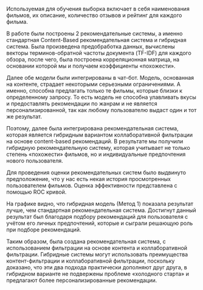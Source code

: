 Используемая для обучения выборка включает в себя наименования фильмов, их описание, количество отзывов и рейтинг для каждого фильма.

В работе были построены 2 рекомендательные системы, а именно стандартная Content-Based рекомендательная система и гибридная система. Была произведена предобработка данных, вычислены векторы терминов-обратной частоты документа (TF-IDF) для каждого обзора, после чего, была построена корреляционная матрица, на основании которой мы и получаем коэффициенты «похожести».

Далее обе модели были интегрированы в чат-бот. Модель, основанная на контенте, страдает некоторыми серьезными ограничениями. А именно, способна предлагать только те фильмы, которые близки к определенному запросу. То есть модель не способна улавливать вкусы и предоставлять рекомендации по жанрам и не является персонализированной, так как любому пользователю выдаст один и тот же результат.

Поэтому, далее была интегрирована рекомендательная система, которая является гибридным вариантом коллаборативной фильтрации на основе content-based рекомендаций. В результате мы получили гибридную рекомендательную систему, которая учитывает не только степень «похожести» фильмов, но и индивидуальные предпочтения нового пользователя.

Для проведения оценки рекомендательных систем было выдвинуто предположение, что у нас есть некая история просмотренных пользователем фильмов. Оценка эффективности представлена с помощью ROC кривой.



На графике видно, что гибридная модель (Метод 1) показала результат лучше, чем стандартная рекомендательная система. Достигнут данный результат был благодаря подбору рекомендаций для пользователя с учётом его личных предпочтений, которые и сыграли решающую роль при подборе рекомендаций.

Таким образом, была создана рекомендательная система, с использованием фильтрации на основе контента и коллаборативной фильтрации. Гибридные системы могут использовать преимущества контент-фильтрации и коллаборативной фильтрации, поскольку доказано, что эти два подхода практически дополняют друг друга, в гибридном варианте не подвержены проблеме «холодного старта» и предлагают более персонализированные рекомендации.
